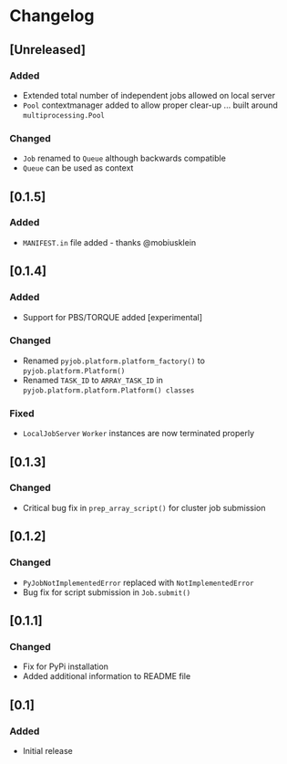 
# Changelog

## [Unreleased]
### Added
- Extended total number of independent jobs allowed on local server
- `Pool` contextmanager added to allow proper clear-up ... built around `multiprocessing.Pool`

### Changed
- `Job` renamed to `Queue` although backwards compatible
- `Queue` can be used as context

## [0.1.5]
### Added
- `MANIFEST.in` file added - thanks @mobiusklein

## [0.1.4]
### Added
- Support for PBS/TORQUE added [experimental]
### Changed
- Renamed `pyjob.platform.platform_factory()` to `pyjob.platform.Platform()`
- Renamed `TASK_ID` to `ARRAY_TASK_ID` in `pyjob.platform.platform.Platform() classes`
### Fixed
- `LocalJobServer` `Worker` instances are now terminated properly

## [0.1.3]
### Changed
- Critical bug fix in ``prep_array_script()`` for cluster job submission

## [0.1.2]
### Changed
- ``PyJobNotImplementedError`` replaced with ``NotImplementedError``
- Bug fix for script submission in ``Job.submit()``

## [0.1.1]
### Changed
- Fix for PyPi installation
- Added additional information to README file

## [0.1]
### Added
- Initial release
